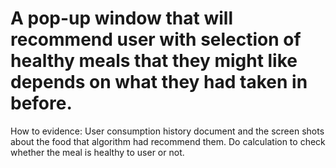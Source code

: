 # A pop-up window that will recommend user with selection of healthy meals that they might like depends on what they had taken in before.

How to evidence: User consumption history document and the screen shots about the food that algorithm had recommend them. Do calculation to check whether the meal is healthy to user or not.